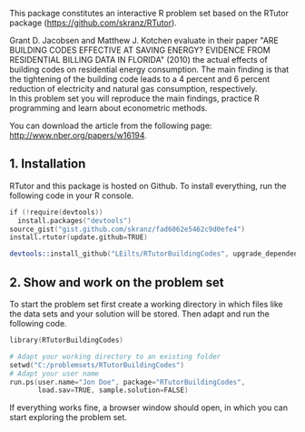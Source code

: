 This package constitutes an interactive R problem set based on the RTutor package (https://github.com/skranz/RTutor). 

Grant D. Jacobsen and Matthew J. Kotchen evaluate in their paper "ARE BUILDING CODES EFFECTIVE AT SAVING ENERGY? EVIDENCE FROM RESIDENTIAL BILLING DATA IN FLORIDA" (2010) the actual effects of building codes on residential energy consumption. The main finding is that the tightening of the building code leads to a 4 percent and 6 percent reduction of electricity and natural gas consumption, respectively.  
In this problem set you will reproduce the main findings, practice R programming and learn about econometric methods.

You can download the article from the following page: http://www.nber.org/papers/w16194.

## 1. Installation

RTutor and this package is hosted on Github. To install everything, run the following code in your R console.
```s
if (!require(devtools))
  install.packages("devtools")
source_gist("gist.github.com/skranz/fad6062e5462c9d0efe4")
install.rtutor(update.github=TRUE)

devtools::install_github("LEilts/RTutorBuildingCodes", upgrade_dependencies=FALSE)
```

## 2. Show and work on the problem set
To start the problem set first create a working directory in which files like the data sets and your solution will be stored. Then adapt and run the following code.
```s
library(RTutorBuildingCodes)

# Adapt your working directory to an existing folder
setwd("C:/problemsets/RTutorBuildingCodes")
# Adapt your user name
run.ps(user.name="Jon Doe", package="RTutorBuildingCodes",
       load.sav=TRUE, sample.solution=FALSE)
```
If everything works fine, a browser window should open, in which you can start exploring the problem set.

